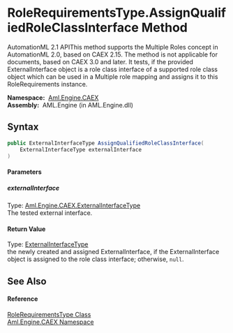 RoleRequirementsType.AssignQualifiedRoleClassInterface Method
=============================================================
AutomationML 2.1 APIThis method supports the Multiple Roles concept in AutomationML 2.0, based on CAEX 2.15. The method is not applicable for documents, based on CAEX 3.0 and later. It tests, if the provided ExternalInterface object is a role class interface of a supported role class object which can be used in a Multiple role mapping and assigns it to this RoleRequirements instance.

  **Namespace:**  [Aml.Engine.CAEX][1]  
  **Assembly:**  AML.Engine (in AML.Engine.dll)

Syntax
------

```csharp
public ExternalInterfaceType AssignQualifiedRoleClassInterface(
	ExternalInterfaceType externalInterface
)
```

#### Parameters

##### *externalInterface*
Type: [Aml.Engine.CAEX.ExternalInterfaceType][2]  
The tested external interface.

#### Return Value
Type: [ExternalInterfaceType][2]  
 the newly created and assigned ExternalInterface, if the ExternalInterface object is assigned to the role class interface; otherwise, `null`. 

See Also
--------

#### Reference
[RoleRequirementsType Class][3]  
[Aml.Engine.CAEX Namespace][1]  

[1]: ../README.md
[2]: ../ExternalInterfaceType/README.md
[3]: README.md
[4]: https://www.automationml.org
[5]: ../../icons/logoShade.png